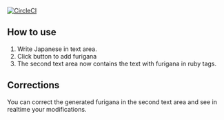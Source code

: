 [![CircleCI](https://circleci.com/gh/mornir/get-furigana.svg?style=svg)](https://circleci.com/gh/mornir/get-furigana)

## How to use

1.  Write Japanese in text area.
2.  Click button to add furigana
3.  The second text area now contains the text with furigana in ruby tags.

## Corrections

You can correct the generated furigana in the second text area and see in realtime your modifications.
